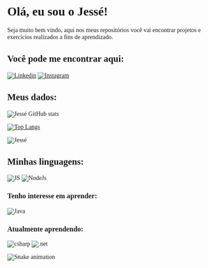<span style="font-family:ISOCPEUR;">

# Olá, eu sou o Jessé!

  Seja muito bem vindo, aqui nos meus repositórios você vai encontrar projetos e exercícios realizados a fins de aprendizado.
  
## Você pode me encontrar aqui:

[![Linkedin](https://img.shields.io/badge/LinkedIn-0077B5?style=for-the-badge&logo=linkedin&logoColor=white)](https://www.linkedin.com/in/jesse-muehlbauer/)
[![Instagram](https://img.shields.io/badge/Instagram-E4405F?style=for-the-badge&logo=instagram&logoColor=white)](https://www.instagram.com/jesseruan/)

## Meus dados:

![Jessé GitHub stats](https://github-readme-stats.vercel.app/api?username=jessebauer&show_icons=true&theme=tokyonight)

 [![Top Langs](https://github-readme-stats.vercel.app/api/top-langs/?username=jessebauer&layout=compact)](https://github.com/jessebauer/github-readme-stats)

  
![Jessé](https://github-readme-stats.vercel.app/api/top-langs/?username=jessebauer&layout=compact&theme=tokyonight)

## Minhas linguagens:

  ![JS](https://img.shields.io/badge/JavaScript-F7DF1E?style=for-the-badge&logo=javascript&logoColor=black)
  ![NodeJs](https://img.shields.io/badge/Node.js-43853D?style=for-the-badge&logo=node.js&logoColor=white)
  
### Tenho interesse em aprender:

![Java](https://img.shields.io/badge/Java-ED8B00?style=for-the-badge&logo=java&logoColor=white)

  ### Atualmente aprendendo:
  
![csharp](https://img.shields.io/badge/C%23-239120?style=for-the-badge&logo=c-sharp&logoColor)
![.net](https://img.shields.io/badge/.NET-5C2D91?style=for-the-badge&logo=.net&logoColor=white)


![Snake animation](https://github.com/jessebauer/jessebauer/blob/output/github-contribution-grid-snake.svg)
